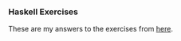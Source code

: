### Haskell Exercises

These are my answers to the exercises from [here](https://wiki.haskell.org/99_questions).

